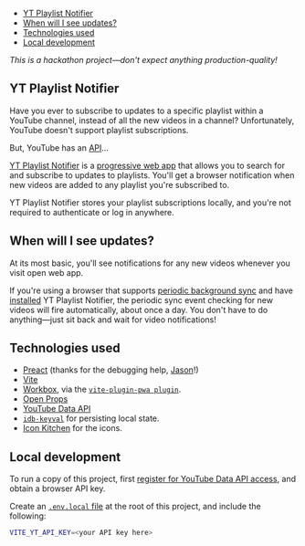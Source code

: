 - [YT Playlist Notifier](#yt-playlist-notifier)
- [When will I see updates?](#when-will-i-see-updates)
- [Technologies used](#technologies-used)
- [Local development](#local-development)

_This is a hackathon project—don't expect anything production-quality!_

## YT Playlist Notifier

Have you ever to subscribe to updates to a specific playlist within a YouTube channel, instead of all the new videos in a channel? Unfortunately, YouTube doesn't support playlist subscriptions.

But, YouTube has an [API](https://developers.google.com/youtube/v3)...

[YT Playlist Notifier](https://yt-playlist-notifier.web.app/) is a [progressive web app](https://web.dev/progressive-web-apps/) that allows you to search for and subscribe to updates to playlists. You'll get a browser notification when new videos are added to any playlist you're subscribed to.

YT Playlist Notifier stores your playlist subscriptions locally, and you're not required to authenticate or log in anywhere.

## When will I see updates?

At its most basic, you'll see notifications for any new videos whenever you visit open web app.

If you're using a browser that supports [periodic background sync](https://web.dev/periodic-background-sync/) and have [installed](https://support.google.com/chrome/answer/9658361) YT Playlist Notifier, the periodic sync event checking for new videos will fire automatically, about once a day. You don't have to do anything—just sit back and wait for video notifications!

## Technologies used

- [Preact](https://preactjs.com/) (thanks for the debugging help, [Jason](https://twitter.com/_developit)!)
- [Vite](https://vitejs.dev/)
- [Workbox](https://workboxjs.org/), via the [`vite-plugin-pwa plugin`](https://github.com/antfu/vite-plugin-pwa).
- [Open Props](https://open-props.style/)
- [YouTube Data API](https://developers.google.com/youtube/v3)
- [`idb-keyval`](https://github.com/jakearchibald/idb-keyval) for persisting local state.
- [Icon Kitchen](https://icon.kitchen/) for the icons.

## Local development

To run a copy of this project, first [register for YouTube Data API access](https://developers.google.com/youtube/v3/getting-started), and obtain a browser API key.

Create an [`.env.local` file](https://vitejs.dev/guide/env-and-mode.html#env-files) at the root of this project, and include the following:

```sh
VITE_YT_API_KEY=<your API key here>
```
